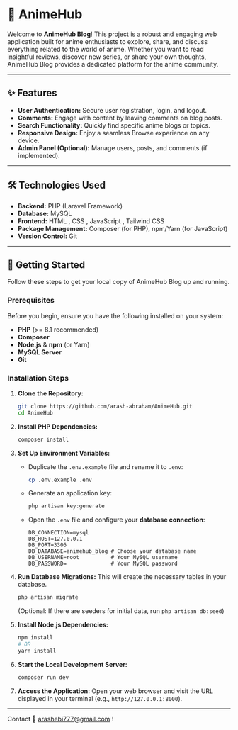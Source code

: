 # 📝 AnimeHub

Welcome to **AnimeHub Blog**! This project is a robust and engaging web application built for anime enthusiasts to explore, share, and discuss everything related to the world of anime. Whether you want to read insightful reviews, discover new series, or share your own thoughts, AnimeHub Blog provides a dedicated platform for the anime community.

---

## ✨ Features

* **User Authentication:** Secure user registration, login, and logout.
* **Comments:** Engage with content by leaving comments on blog posts.
* **Search Functionality:** Quickly find specific anime blogs or topics.
* **Responsive Design:** Enjoy a seamless Browse experience on any device.
* **Admin Panel (Optional):** Manage users, posts, and comments (if implemented).

---

## 🛠️ Technologies Used

* **Backend:** PHP (Laravel Framework)
* **Database:** MySQL
* **Frontend:** HTML , CSS , JavaScript , Tailwind CSS
* **Package Management:** Composer (for PHP), npm/Yarn (for JavaScript)
* **Version Control:** Git

---

## 🚀 Getting Started

Follow these steps to get your local copy of AnimeHub Blog up and running.

### Prerequisites

Before you begin, ensure you have the following installed on your system:

* **PHP** (>= 8.1 recommended)
* **Composer**
* **Node.js** & **npm** (or Yarn)
* **MySQL Server**
* **Git**

### Installation Steps

1.  **Clone the Repository:**
    ```bash
    git clone https://github.com/arash-abraham/AnimeHub.git
    cd AnimeHub
    ```

2.  **Install PHP Dependencies:**
    ```bash
    composer install
    ```

3.  **Set Up Environment Variables:**
    * Duplicate the `.env.example` file and rename it to `.env`:
        ```bash
        cp .env.example .env
        ```
    * Generate an application key:
        ```bash
        php artisan key:generate
        ```
    * Open the `.env` file and configure your **database connection**:
        ```dotenv
        DB_CONNECTION=mysql
        DB_HOST=127.0.0.1
        DB_PORT=3306
        DB_DATABASE=animehub_blog # Choose your database name
        DB_USERNAME=root          # Your MySQL username
        DB_PASSWORD=              # Your MySQL password
        ```

4.  **Run Database Migrations:**
    This will create the necessary tables in your database.
    ```bash
    php artisan migrate
    ```
    (Optional: If there are seeders for initial data, run `php artisan db:seed`)

5.  **Install Node.js Dependencies:**
    ```bash
    npm install
    # OR
    yarn install
    ```

7.  **Start the Local Development Server:**
    ```bash
    composer run dev
    ```

8.  **Access the Application:**
    Open your web browser and visit the URL displayed in your terminal (e.g., `http://127.0.0.1:8000`).

---

Contact 📧
arashebi777@gmail.com !
